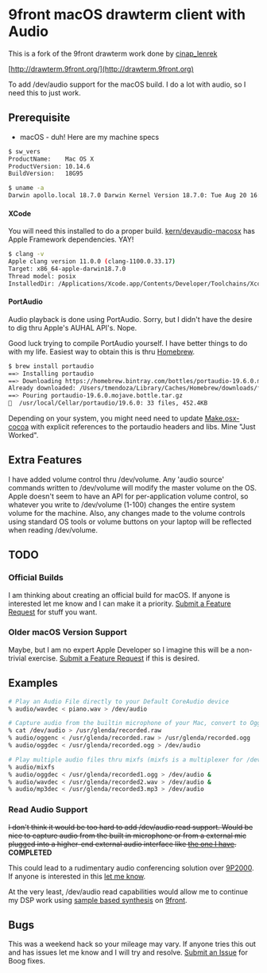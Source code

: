 # 9front macOS drawterm client with Audio
This is a fork of the 9front drawterm work done by [cinap_lenrek](http://felloff.net/usr/cinap_lenrek/)

[http://drawterm.9front.org/](http://drawterm.9front.org)

To add /dev/audio support for the macOS build.  I do a lot with audio, so I need this to just work.

## Prerequisite

* macOS - duh!  Here are my machine specs

```bash
$ sw_vers
ProductName:	Mac OS X
ProductVersion:	10.14.6
BuildVersion:	18G95

$ uname -a
Darwin apollo.local 18.7.0 Darwin Kernel Version 18.7.0: Tue Aug 20 16:57:14 PDT 2019; root:xnu-4903.271.2~2/RELEASE_X86_64 x86_64
```

#### XCode
You will need this installed to do a proper build.  [kern/devaudio-macosx](https://github.com/tmendoza/drawterm-macos-audio/blob/macos-audio/kern/devaudio-macosx.c) has Apple Framework dependencies.  YAY!

```bash
$ clang -v
Apple clang version 11.0.0 (clang-1100.0.33.17)
Target: x86_64-apple-darwin18.7.0
Thread model: posix
InstalledDir: /Applications/Xcode.app/Contents/Developer/Toolchains/XcodeDefault.xctoolchain/usr/bin
```

#### PortAudio
Audio playback is done using PortAudio.  Sorry, but I didn't have the desire to dig thru Apple's AUHAL API's.  Nope. 

Good luck trying to compile PortAudio yourself.  I have better things to do with my life.  Easiest way to obtain this is thru [Homebrew](https://brew.sh/).  

```bash
$ brew install portaudio
==> Installing portaudio
==> Downloading https://homebrew.bintray.com/bottles/portaudio-19.6.0.mojave.bottle.tar.gz
Already downloaded: /Users/tmendoza/Library/Caches/Homebrew/downloads/fcec114fb3bcd4d36e80451544371de751b76af689f0d52dcf260954f3a91784--portaudio-19.6.0.mojave.bottle.tar.gz
==> Pouring portaudio-19.6.0.mojave.bottle.tar.gz
🍺  /usr/local/Cellar/portaudio/19.6.0: 33 files, 452.4KB
```

Depending on your system, you might need need to update [Make.osx-cocoa](https://github.com/tmendoza/drawterm-macos-audio/blob/macos-audio/Make.osx-cocoa) with explicit references to the portaudio headers and libs.  Mine "Just Worked".  

## Extra Features
I have added volume control thru /dev/volume.  Any 'audio source' commands written to /dev/volume will modify the master volume on the OS.  Apple doesn't seem to have an API for per-application volume control, so whatever you write to /dev/volume (1-100) changes the entire system volume for the machine.    Also, any changes made to the volume controls using standard OS tools or volume buttons on your laptop will be reflected when reading /dev/volume.

## TODO
### Official Builds
I am thinking about creating an official build for macOS.  If anyone is interested let me know and I can make it a priority.  [Submit a Feature Request](https://github.com/tmendoza/drawterm-macos-audio/labels/enhancement) for stuff you want.

### Older macOS Version Support
Maybe, but I am no expert Apple Developer so I imagine this will be a non-trivial exercise.  [Submit a Feature Request](https://github.com/tmendoza/drawterm-macos-audio/labels/enhancement) if this is desired.

## Examples

```bash
# Play an Audio File directly to your Default CoreAudio device
% audio/wavdec < piano.wav > /dev/audio

# Capture audio from the builtin microphone of your Mac, convert to Ogg Vorbis then playback
% cat /dev/audio > /usr/glenda/recorded.raw
% audio/oggenc < /usr/glenda/recorded.raw > /usr/glenda/recorded.ogg
% audio/oggdec < /usr/glenda/recorded.ogg > /dev/audio

# Play multiple audio files thru mixfs (mixfs is a multiplexer for /dev/audio device)
% audio/mixfs
% audio/oggdec < /usr/glenda/recorded1.ogg > /dev/audio &
% audio/wavdec < /usr/glenda/recorded2.wav > /dev/audio &
% audio/mp3dec < /usr/glenda/recorded3.mp3 > /dev/audio

```

### Read Audio Support
~~I don't think it would be too hard to add /dev/audio read support.  Would be nice to capture audio from the built in microphone or from a external mic plugged into a higher-end external audio interface like [the one I have](https://focusrite.com/en/usb-c-audio-interface/clarett-usb/clarett-8pre-usb).~~  **COMPLETED**

This could lead to a rudimentary audio conferencing solution over [9P2000](https://en.wikipedia.org/wiki/9P_(protocol)).  If anyone is interested in this [let me know](https://github.com/tmendoza/drawterm-macos-audio/labels/enhancement).

At the very least, /dev/audio read capabilities would allow me to continue my DSP work using [sample based synthesis](https://en.wikipedia.org/wiki/Sample-based_synthesis) on [9front](http://9front.org/).

## Bugs
This was a weekend hack so your mileage may vary.   If anyone tries this out and has issues let me know and I will try and resolve.   [Submit an Issue](https://github.com/tmendoza/drawterm-macos-audio/issues) for Boog fixes.